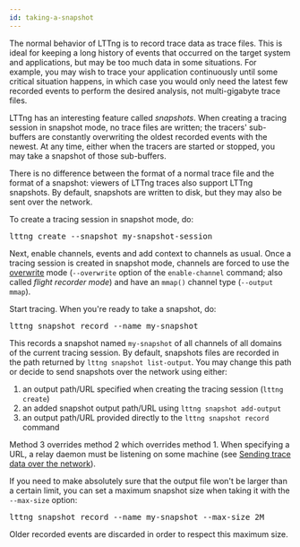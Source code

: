 ```yaml
---
id: taking-a-snapshot
---
```


The normal behavior of LTTng is to record trace data as trace files.
This is ideal for keeping a long history of events that occurred on
the target system and applications, but may be too much data in some
situations. For example, you may wish to trace your application
continuously until some critical situation happens, in which case you
would only need the latest few recorded events to perform the desired
analysis, not multi-gigabyte trace files.

LTTng has an interesting feature called _snapshots_. When creating
a tracing session in snapshot mode, no trace files are written; the
tracers' sub-buffers are constantly overwriting the oldest recorded
events with the newest. At any time, either when the tracers are started
or stopped, you may take a snapshot of those sub-buffers.

There is no difference between the format of a normal trace file and the
format of a snapshot: viewers of LTTng traces also support LTTng
snapshots. By default, snapshots are written to disk, but they may also
be sent over the network.

To create a tracing session in snapshot mode, do:

<pre class="term">
lttng create --snapshot my-snapshot-session
</pre>

Next, enable channels, events and add context to channels as usual.
Once a tracing session is created in snapshot mode, channels are
forced to use the
[overwrite](#doc-channel-overwrite-mode-vs-discard-mode) mode
(`--overwrite` option of the `enable-channel` command; also called
_flight recorder mode_) and have an `mmap()` channel type
(`--output mmap`).

Start tracing. When you're ready to take a snapshot, do:

<pre class="term">
lttng snapshot record --name my-snapshot
</pre>

This records a snapshot named `my-snapshot` of all channels of
all domains of the current tracing session. By default, snapshots files
are recorded in the path returned by `lttng snapshot list-output`. You
may change this path or decide to send snapshots over the network
using either:

  1. an output path/URL specified when creating the tracing session
     (`lttng create`)
  2. an added snapshot output path/URL using
     `lttng snapshot add-output`
  3. an output path/URL provided directly to the
     `lttng snapshot record` command

Method 3 overrides method 2 which overrides method 1. When specifying
a URL, a relay daemon must be listening on some machine (see
[Sending trace data over the network](#doc-sending-trace-data-over-the-network)).

If you need to make absolutely sure that the output file won't be
larger than a certain limit, you can set a maximum snapshot size when
taking it with the `--max-size` option:

<pre class="term">
lttng snapshot record --name my-snapshot --max-size 2M
</pre>

Older recorded events are discarded in order to respect this
maximum size.
